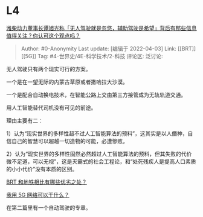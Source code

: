 # L4
[潍柴动力董事长谭旭光称「无人驾驶就是忽悠，辅助驾驶是希望」背后有那些信息值得关注？你认可这个观点吗？](https://www.zhihu.com/question/525589861/answer/2420508915)

> Author: #0-Anonymity
> Last update: [编辑于 2022-04-03]
> Link: [[BRT]] [[5G]]
> Tag: #4-世界史/4E-科学技术/2-科技
> 评论区:
> 泛讨论:

无人驾驶只有两个现实可行的方案。

一个是在一望无际的内蒙古草原或者撒哈拉大沙漠。

一个是配合自动换电技术，在智能公路上交由第三方接管成为无轨轨道交通。

用人工智能替代司机没有可见的前途。

理由主要有二：

1）认为“现实世界的多样性超不过人工智能算法的预料”，这其实是以人僭神，自信自己的智慧可以超越一切造物的可能，必遭惨败。

2）认为“现实世界的多样性固然必然超过人工智能算法的预料，但其失败的代价微不足道，可以无视”，这是灭霸式的社会工程论，和“处死残疾人是提高人口素质的小小代价”没有本质的区别。

[BRT 和地铁相比有哪些优劣之处？](https://www.zhihu.com/question/20169848/answer/1891741754)

[我用 5G 网络可以干什么？](https://www.zhihu.com/question/314766480/answer/708378659)

在第二篇里有一个自动驾驶的专章。
